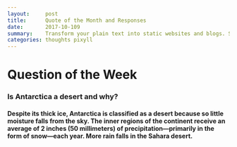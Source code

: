 ```yaml
---
layout:     post
title:      Quote of the Month and Responses
date:       2017-10-109 
summary:    Transform your plain text into static websites and blogs. Simple, static, and blog-aware.
categories: thoughts pixyll
---
```


# Question of the Week

### Is Antarctica a desert and why?

#### Despite its thick ice, Antarctica is classified as a desert because so little moisture falls from the sky. The inner regions of the continent receive an average of 2 inches (50 millimeters) of precipitation—primarily in the form of snow—each year. More rain falls in the Sahara desert.

